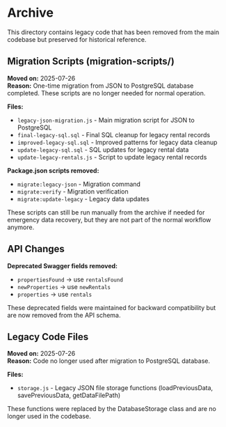 # Archive

This directory contains legacy code that has been removed from the main codebase but preserved for historical reference.

## Migration Scripts (migration-scripts/)

**Moved on:** 2025-07-26  
**Reason:** One-time migration from JSON to PostgreSQL database completed. These scripts are no longer needed for normal operation.

**Files:**
- `legacy-json-migration.js` - Main migration script for JSON to PostgreSQL 
- `final-legacy-sql.sql` - Final SQL cleanup for legacy rental records
- `improved-legacy-sql.sql` - Improved patterns for legacy data cleanup
- `update-legacy-sql.sql` - SQL updates for legacy rental data
- `update-legacy-rentals.js` - Script to update legacy rental records

**Package.json scripts removed:**
- `migrate:legacy-json` - Migration command
- `migrate:verify` - Migration verification
- `migrate:update-legacy` - Legacy data updates

These scripts can still be run manually from the archive if needed for emergency data recovery, but they are not part of the normal workflow anymore.

## API Changes

**Deprecated Swagger fields removed:**
- `propertiesFound` → use `rentalsFound`
- `newProperties` → use `newRentals` 
- `properties` → use `rentals`

These deprecated fields were maintained for backward compatibility but are now removed from the API schema.

## Legacy Code Files

**Moved on:** 2025-07-26  
**Reason:** Code no longer used after migration to PostgreSQL database.

**Files:**
- `storage.js` - Legacy JSON file storage functions (loadPreviousData, savePreviousData, getDataFilePath)

These functions were replaced by the DatabaseStorage class and are no longer used in the codebase.
